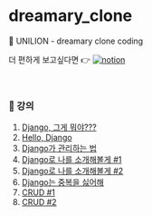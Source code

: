 # dreamary_clone

🦁 UNILION - dreamary clone coding

<p>
  더 편하게 보고싶다면 👉 
  <a href="https://www.notion.so/Dreamary-b5daff7208f34deca184ec8eae11f6f3">
     <img alt="notion" src="https://img.shields.io/badge/-notion-black?logo=notion" />
  </a>
</p>

<br />

### 📝 강의
1. [Django,  그게 뭐야???](./docs/lecture_1.md)
2. [Hello, Django](./docs/lecture_2.md)
3. [Django가 관리하는 법](./docs/lecture_3.md)
4. [Django로 나를 소개해볼게 #1](./docs/lecture_4.md)
5. [Django로 나를 소개해볼게 #2](./docs/lecture_5.md)
6. [Django는 중복을 싫어해](./docs/lecture_6.md)
7. [CRUD #1](./docs/lecture_7.md)
8. [CRUD #2](./docs/lecture_8.md)